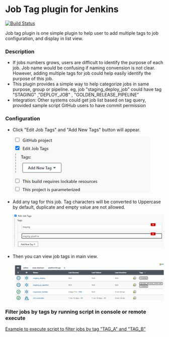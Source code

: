 # Job Tag plugin for Jenkins

[![Build Status](https://ci.jenkins.io/job/Plugins/job/jobtag-plugin/job/master/badge/icon)](https://ci.jenkins.io/job/Plugins/job/jobtag-plugin/job/master/)

Job tag plugin is one simple plugin to help user to add multiple tags to job configuration, and display in list view.

### Description

- If jobs numbers grows, users are difficult to identify the purpose of each job. Job name would be confusing if naming convension is not clear. However, adding multiple tags for job could help easily identify the purpose of this job.
- This plugin provides a simple way to help categorize jobs in same purpose, group or pipeline. eg, job "staging_deploy_job" could have tag "STAGING" ,"DEPLOY_JOB" , "GOLDEN_RELEASE_PIPELINE"
- Integration: Other systems could get job list based on tag query, provided sample script
GitHub users to have commit permission

### Configuration

- Click "Edit Job Tags" and "Add New Tags" button will appear.

  ![](images/edittag1.png)

- Add any tag for this job. Tag characters will be converted to Uppercase by default,  duplicate and empty value are not allowed.

  ![](images/edittag2.png)

- Then you can view job tags in main view.

  ![](images/listview.png)

### Filter jobs by tags by running script in console or remote execute

[Example to execute script to filter jobs by tag "TAG_A" and "TAG_B"](filterjobs.groovy)



